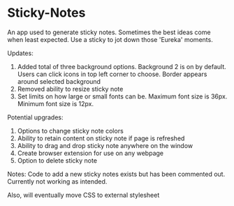 # Sticky-Notes
An app used to generate sticky notes. Sometimes the best ideas come when least expected. Use a sticky to jot down those 'Eureka' moments.

Updates:
1. Added total of three background options. Background 2 is on by default. Users can click icons in top left corner to choose. Border appears around selected background
2. Removed ability to resize sticky note
3. Set limits on how large or small fonts can be. Maximum font size is 36px. Minimum font size is 12px.

Potential upgrades:
1. Options to change sticky note colors
3. Ability to retain content on sticky note if page is refreshed
4. Ability to drag and drop sticky note anywhere on the window
5. Create browser extension for use on any webpage
6. Option to delete sticky note

Notes:
Code to add a new sticky notes exists but has been commented out. Currently not working as intended.

Also, will eventually move CSS to external stylesheet
